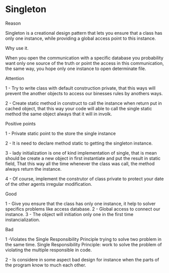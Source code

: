 # Singleton 

Reason 

Singleton is a creational design pattern that lets you ensure that a class 
has only one instance, while providing a global access point to this instance. 

Why use it.

When you open the communication with a specific database you probability want only one source of the truth 
or point the access in this communication, the same way, you hope only one instance to open determinate file.

Attention 

1 - Try to write class with default construction private, that this ways will prevent the another objects to access our binesses rules by anothers ways.

2 - Create static method in construct to call the instance when return put in cached object, 
that this way your code will able to call the single static method the same object always that it will in involk.


Positive points 

1 - Private static point to the store the single instance 

2 - It is need to declare method static to getting the singleton instance.

3 - lady initialization is one of kind implementation of single, that is mean should be create a new object in first instantiate and put the result in static field,
      That this way all the time whenever the class was call, the method always return the instance.

4 - Of course, implement the construtor of class private to protect your date of the other agents irregular modification. 

Good 

1 - Give you ensure that the class has only one instance, it help to solver specifics problems like  access database.
2 - Global access to connect our instance.
3 - The object will initiation only one in the first time instancialization.

Bad 

1 -Violates the Single Responsibility Principle trying to solve two problem in the same time.
    Single Responsibility Principle: work to solve the problem of violating the multiple responsible in code.

2 - Is considere in some aspect bad design for instance when the parts of the program know to much each other. 

